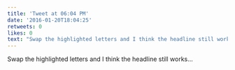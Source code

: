 ```yaml
---
title: 'Tweet at 06:04 PM'
date: '2016-01-20T18:04:25'
retweets: 0
likes: 0
text: "Swap the highlighted letters and I think the headline still works…"
---
```

Swap the highlighted letters and I think the headline still works…